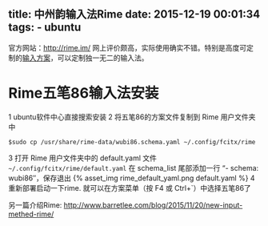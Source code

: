 title: 中州韵输入法Rime
date: 2015-12-19 00:01:34
tags:
    - ubuntu
---

官方网站：http://rime.im/
网上评价颇高，实际使用确实不错。特别是高度可定制的[输入方案](https://github.com/rime/home/wiki/RimeWithSchemata)，可以定制独一无二的输入法。

# Rime五笔86输入法安装
1 ubuntu软件中心直接搜索安装
2 将五笔86的方案文件复制到 Rime 用户文件夹中
```
$sudo cp /usr/share/rime-data/wubi86.schema.yaml ~/.config/fcitx/rime
```
3 打开 Rime 用户文件夹中的 default.yaml 文件
``~/.config/fcitx/rime/default.yaml``
在 schema_list 尾部添加一行 “- schema: wubi86″，保存退出
{% asset_img rime_default_yaml.png default.yaml %}
4 重新部署启动一下rime. 就可以在方案菜单（按 F4 或 Ctrl+`）中选择五笔86了

另一篇介绍Rime: http://www.barretlee.com/blog/2015/11/20/new-input-methed-rime/